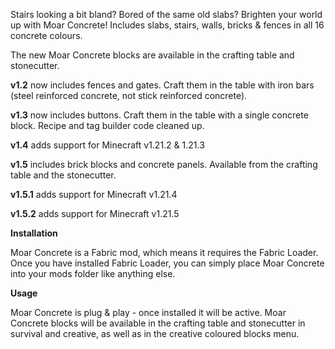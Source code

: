Stairs looking a bit bland? Bored of the same old slabs? Brighten your world up with Moar Concrete! Includes slabs, stairs, walls, bricks & fences in all 16 concrete colours.

The new Moar Concrete blocks are available in the crafting table and stonecutter.

**v1.2** now includes fences and gates. Craft them in the table with iron bars (steel reinforced concrete, not stick reinforced concrete).

**v1.3** now includes buttons. Craft them in the table with a single concrete block. Recipe and tag builder code cleaned up.

**v1.4** adds support for Minecraft v1.21.2 & 1.21.3

**v1.5** includes brick blocks and concrete panels. Available from the crafting table and the stonecutter.

**v1.5.1** adds support for Minecraft v1.21.4

**v1.5.2** adds support for Minecraft v1.21.5


**Installation** 

Moar Concrete is a Fabric mod, which means it requires the Fabric Loader. Once you have installed Fabric Loader, you can simply place Moar Concrete into your mods folder like anything else.


**Usage**

Moar Concrete is plug & play - once installed it will be active. Moar Concrete blocks will be available in the crafting table and stonecutter in survival and creative, as well as in the creative coloured blocks menu.
